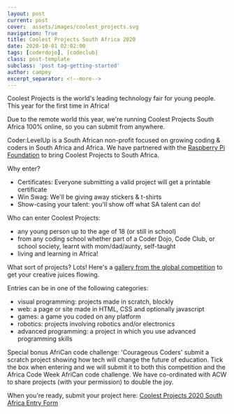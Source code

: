 ```yaml
---
layout: post
current: post
cover:  assets/images/coolest_projects.svg
navigation: True
title: Coolest Projects South Africa 2020
date: 2020-10-01 02:02:00
tags: [coderdojo], [codeclub] 
class: post-template
subclass: 'post tag-getting-started'
author: campey
excerpt_separator: <!--more-->
---
```


Coolest Projects is the world's leading technology fair for young people. This year for the first time in Africa!

Due to the remote world this year, we're running Coolest Projects South Africa 100% online, so you can submit from anywhere.

<!--more-->

Coder:LevelUp is a South African non-profit focused on growing coding & coders in South Africa and Africa. We have partnered with the [Raspberry Pi Foundation](https://www.raspberrypi.org/) to bring Coolest Projects to South Africa. 

Why enter? 
 * Certificates: Everyone submitting a valid project will get a printable certificate
 * Win Swag: We'll be giving away stickers & t-shirts
 * Show-casing your talent: you'll show off what SA talent can do!

Who can enter Coolest Projects:
 * any young person up to the age of 18 (or still in school)
 * from any coding school whether part of a Coder Dojo, Code Club, or school society, learnt with mom/dad/aunty, self-taught
 * living and learning in Africa!

What sort of projects? Lots! Here's a [gallery from the global competition](https://online.coolestprojects.org/gallery) to get your creative juices flowing.

Entries can be in one of the following categories:
 * visual programming: projects made in scratch, blockly
 * web: a page or site made in HTML, CSS and optionally javascript
 * games: a game you coded on any platform
 * robotics: projects involving robotics and/or electronics
 * advanced programming: a project in which you use advanced programming skills

Special bonus AfriCan code challenge: 'Courageous Coders' submit a scratch project showing how tech will change the future of education. Tick the box when entering and we will submit it to both this competition and the Africa Code Week AfriCan code challenge. We have co-ordinated with ACW to share projects (with your permission) to double the joy.

When you're ready, submit your project here: 
[Coolest Projects 2020 South Africa Entry Form](https://forms.gle/o2eqnmrnMu9PJq8y9)